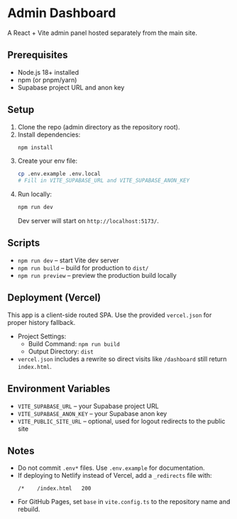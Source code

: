 # Admin Dashboard

A React + Vite admin panel hosted separately from the main site.

## Prerequisites
- Node.js 18+ installed
- npm (or pnpm/yarn)
- Supabase project URL and anon key

## Setup
1. Clone the repo (admin directory as the repository root).
2. Install dependencies:
   ```bash
   npm install
   ```
3. Create your env file:
   ```bash
   cp .env.example .env.local
   # Fill in VITE_SUPABASE_URL and VITE_SUPABASE_ANON_KEY
   ```
4. Run locally:
   ```bash
   npm run dev
   ```
   Dev server will start on `http://localhost:5173/`.

## Scripts
- `npm run dev` – start Vite dev server
- `npm run build` – build for production to `dist/`
- `npm run preview` – preview the production build locally

## Deployment (Vercel)
This app is a client-side routed SPA. Use the provided `vercel.json` for proper history fallback.
- Project Settings:
  - Build Command: `npm run build`
  - Output Directory: `dist`
- `vercel.json` includes a rewrite so direct visits like `/dashboard` still return `index.html`.

## Environment Variables
- `VITE_SUPABASE_URL` – your Supabase project URL
- `VITE_SUPABASE_ANON_KEY` – your Supabase anon key
- `VITE_PUBLIC_SITE_URL` – optional, used for logout redirects to the public site

## Notes
- Do not commit `.env*` files. Use `.env.example` for documentation.
- If deploying to Netlify instead of Vercel, add a `_redirects` file with:
  ```
  /*    /index.html   200
  ```
- For GitHub Pages, set `base` in `vite.config.ts` to the repository name and rebuild.

